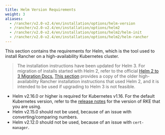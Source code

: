 ```yaml
---
title: Helm Version Requirements
weight: 3
aliases:
  - /rancher/v2.0-v2.4/en/installation/options/helm-version
  - /rancher/v2.0-v2.4/en/installation/options/helm2
  - /rancher/v2.0-v2.4/en/installation/options/helm2/helm-init
  - /rancher/v2.0-v2.4/en/installation/options/helm2/helm-rancher
---
```


This section contains the requirements for Helm, which is the tool used to install Rancher on a high-availability Kubernetes cluster.

> The installation instructions have been updated for Helm 3. For migration of installs started with Helm 2, refer to the official [Helm 2 to 3 Migration Docs.](https://helm.sh/blog/migrate-from-helm-v2-to-helm-v3.md) [This section](./installation/options/helm2) provides a copy of the older high-availability Rancher installation instructions that used Helm 2, and it is intended to be used if upgrading to Helm 3 is not feasible.

- Helm v2.16.0 or higher is required for Kubernetes v1.16. For the default Kubernetes version, refer to the [release notes](https://github.com/rancher/rke/releases) for the version of RKE that you are using.
- Helm v2.15.0 should not be used, because of an issue with converting/comparing numbers.
- Helm v2.12.0 should not be used, because of an issue with `cert-manager`.
